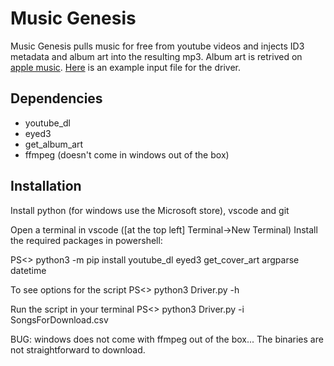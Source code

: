 # Music Genesis
Music Genesis pulls music for free from youtube videos and injects ID3 metadata and album art into the resulting mp3.
Album art is retrived on [apple music](music.apple.com).
[Here](https://docs.google.com/spreadsheets/d/10gzH_82USuDUPUejgedm8s6WQZ8FnlakuW6jZOTzwIQ/edit?usp=sharing) is an example input file for the driver.

## Dependencies
* youtube_dl
* eyed3
* get_album_art
* ffmpeg (doesn't come in windows out of the box)

## Installation
Install python (for windows use the Microsoft store), vscode and git

Open a terminal in vscode ([at the top left] Terminal->New Terminal)
Install the required packages in powershell:

PS<> python3 -m pip install youtube_dl eyed3 get_cover_art argparse datetime

To see options for the script
PS<> python3 Driver.py -h

Run the script in your terminal
PS<> python3 Driver.py -i SongsForDownload.csv

BUG: windows does not come with ffmpeg out of the box... The binaries are not straightforward to download.
